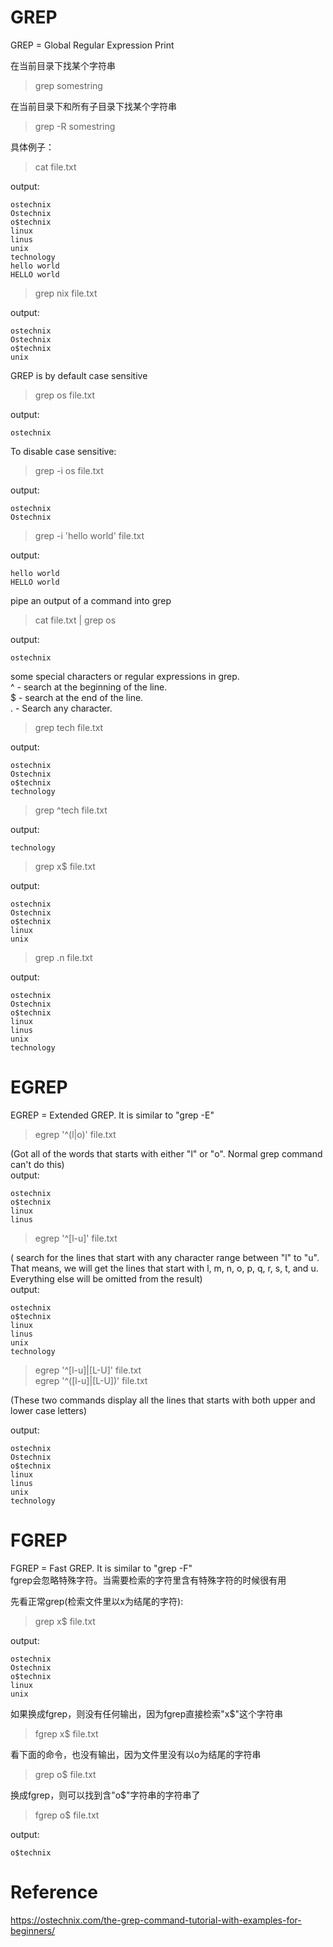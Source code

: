 # GREP
GREP = Global Regular Expression Print  

在当前目录下找某个字符串  
> grep somestring

在当前目录下和所有子目录下找某个字符串  
> grep -R somestring

具体例子：  
> cat file.txt

output:  
```
ostechnix
Ostechnix
o$technix
linux
linus
unix
technology
hello world
HELLO world
```

> grep nix file.txt


output:  
```
ostechnix
Ostechnix
o$technix
unix
```

GREP is by default case sensitive  
> grep os file.txt 

output:  
```
ostechnix
```

To disable case sensitive:  
> grep -i os file.txt 


output:  
```
ostechnix
Ostechnix
```

> grep -i 'hello world' file.txt 

output:  
```
hello world
HELLO world
```

pipe an output of a command into grep  
> cat file.txt | grep os

output:  
```
ostechnix
```

some special characters or regular expressions in grep.  
^ - search at the beginning of the line.  
$ - search at the end of the line.  
. - Search any character.  

> grep tech file.txt

output:  
```
ostechnix
Ostechnix
o$technix
technology
```

> grep ^tech file.txt

output:  
```
technology
```

> grep x$ file.txt

output:  
```
ostechnix
Ostechnix
o$technix
linux
unix
```

> grep .n file.txt

output:  
```
ostechnix
Ostechnix
o$technix
linux
linus
unix
technology
```


# EGREP
EGREP = Extended GREP. It is similar to "grep -E"   

> egrep '^(l|o)' file.txt  

(Got all of the words that starts with either "l" or "o". Normal grep command can't do this)  
output:  
```
ostechnix
o$technix
linux
linus
```

> egrep '^[l-u]' file.txt

( search for the lines that start with any character range between "l" to "u". That means, we will get the lines that start with l, m, n, o, p, q, r, s, t, and u. Everything else will be omitted from the result)  
output:
```
ostechnix
o$technix
linux
linus
unix
technology
```

> egrep '^[l-u]|[L-U]' file.txt  
> egrep '^([l-u]|[L-U])' file.txt  

(These two commands display all the lines that starts with both upper and lower case letters)  

output:
```
ostechnix
Ostechnix
o$technix
linux
linus
unix
technology
```


# FGREP
FGREP = Fast GREP. It is similar to "grep -F"   
fgrep会忽略特殊字符。当需要检索的字符里含有特殊字符的时候很有用   

先看正常grep(检索文件里以x为结尾的字符):  
> grep x$ file.txt

output:  
```
ostechnix
Ostechnix
o$technix
linux
unix
```

如果换成fgrep，则没有任何输出，因为fgrep直接检索"x$"这个字符串
> fgrep x$ file.txt

看下面的命令，也没有输出，因为文件里没有以o为结尾的字符串
> grep o$ file.txt

换成fgrep，则可以找到含"o$"字符串的字符串了

> fgrep o$ file.txt 

output:  
```
o$technix
```


# Reference
https://ostechnix.com/the-grep-command-tutorial-with-examples-for-beginners/  




